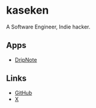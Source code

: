 # kaseken

A Software Engineer, Indie hacker.

## Apps

- [DripNote](https://apps.apple.com/app/6739217151)

## Links

- [GitHub](https://github.com/kaseken)
- [X](https://x.com/kentkaseda)

